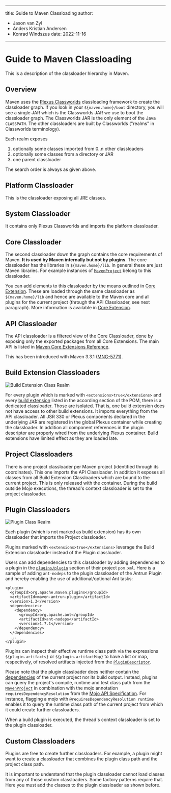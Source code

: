 ---

title: Guide to Maven Classloading
author: 
- Jason van Zyl
- Anders Kristian Andersen
- Konrad Windszus
date: 2022-11-16
----------------

<!--
Licensed to the Apache Software Foundation (ASF) under one
or more contributor license agreements.  See the NOTICE file
distributed with this work for additional information
regarding copyright ownership.  The ASF licenses this file
to you under the Apache License, Version 2.0 (the
"License"); you may not use this file except in compliance
with the License.  You may obtain a copy of the License at

http://www.apache.org/licenses/LICENSE-2.0

Unless required by applicable law or agreed to in writing,
software distributed under the License is distributed on an
"AS IS" BASIS, WITHOUT WARRANTIES OR CONDITIONS OF ANY
KIND, either express or implied.  See the License for the
specific language governing permissions and limitations
under the License.
-->

# Guide to Maven Classloading

This is a description of the classloader hierarchy in Maven.

<!-- MACRO{toc|section=1|fromDepth=2} -->

## Overview

Maven uses the [Plexus Classworlds](https://codehaus-plexus.github.io/plexus-classworlds/) classloading framework to create the classloader graph. If you look in your `${maven.home}/boot` directory, you will see a single JAR which is the Classworlds JAR we use to boot the classloader graph. The Classworlds JAR is the only element of the Java `CLASSPATH`. The other classloaders are built by Classworlds \(&quot;realms&quot; in Classworlds terminology\).

Each realm exposes

1. optionally some classes imported from 0\..n other classloaders
2. optionally some classes from a directory or JAR
3. one parent classloader

The search order is always as given above.

## Platform Classloader

This is the classloader exposing all JRE classes.

## System Classloader

It contains only Plexus Classworlds and imports the platform classloader.

## Core Classloader

The second classloader down the graph contains the core requirements of Maven. **It is used by Maven internally but not by plugins**. The core classloader has the libraries in `${maven.home}/lib`. In general these are just Maven libraries. For example instances of [`MavenProject`](/ref/current/apidocs/org/apache/maven/project/MavenProject.html) belong to this classloader.

You can add elements to this classloader by the means outlined in [Core Extension](./guide-using-extensions.html). These are loaded through the same classloader as `${maven.home}/lib` and hence are available to the Maven core and all plugins for the current project \(through the API Classloader, see next paragraph\). More information is available in [Core Extension](./guide-using-extensions.html).

## API Classloader

The API classloader is a filtered view of the Core Classloader, done by exposing only the exported packages from all Core Extensions. The main API is listed in [Maven Core Extensions Reference](/ref/current/maven-core/core-extensions.html).

This has been introduced with Maven 3\.3\.1 \([MNG-5771](https://issues.apache.org/jira/browse/MNG-5771)\).

## Build Extension Classloaders

![Build Extension Class Realm](../../buildExtensionClassRealm.svg)

For every plugin which is marked with `<extensions>true</extensions>` and every [build extension](/ref/current/maven-model/maven.html#class_extension) listed in the according section of the POM, there is a dedicated classloader. Those are isolated. That is, one build extension does not have access to other build extensions. It imports everything from the API classloader. All JSR 330 or Plexus components declared in the underlying JAR are registered in the global Plexus container while creating the classloader. In addition all component references in the plugin descriptor are properly wired from the underlying Plexus container. Build extensions have limited effect as they are loaded late.

## Project Classloaders

There is one project classloader per Maven project \(identified through its coordinates\). This one imports the API Classloader. In addition it exposes all classes from all Build Extension Classloaders which are bound to the current project. This is only released with the container. During the build outside Mojo executions, the thread&apos;s context classloader is set to the project classloader.

## Plugin Classloaders

![Plugin Class Realm](../../pluginClassRealm.svg)

Each plugin \(which is not marked as build extension\) has its own classloader that imports the Project classloader.

Plugins marked with `<extensions>true</extensions>` leverage the Build Extension classloader instead of the Plugin classloader.

Users can add dependencies to this classloader by adding dependencies to a plugin in the [`plugins/plugin`](/ref/current/maven-model/maven.html#class_plugin) section of their project `pom.xml`. Here is a sample of adding `ant-nodeps` to the plugin classloader of the Antrun Plugin and hereby enabling the use of additional/optional Ant tasks:

```unknown
<plugin>
  <groupId>org.apache.maven.plugins</groupId>
  <artifactId>maven-antrun-plugin</artifactId>
  <version>1.3</version>
  <dependencies>
    <dependency>
      <groupId>org.apache.ant</groupId>
      <artifactId>ant-nodeps</artifactId>
      <version>1.7.1</version>
    </dependency>
  </dependencies>
  ...
</plugin>
```

Plugins can inspect their effective runtime class path via the expressions `${plugin.artifacts}` or `${plugin.artifactMap}` to have a list or map, respectively, of resolved artifacts injected from the [`PluginDescriptor`](/ref/current/maven-plugin-api/apidocs/org/apache/maven/plugin/descriptor/PluginDescriptor.html).

Please note that the plugin classloader does neither contain the [dependencies](/ref/current/maven-model/maven.html#class_dependency) of the current project nor its build output. Instead, plugins can query the project&apos;s compile, runtime and test class path from the [`MavenProject`](/ref/current/apidocs/org/apache/maven/project/MavenProject.html) in combination with the mojo annotation `requiresDependencyResolution` from the [Mojo API Specification](/developers/mojo-api-specification.html). For instance, flagging a mojo with `@requiresDependencyResolution runtime` enables it to query the runtime class path of the current project from which it could create further classloaders.

When a build plugin is executed, the thread&apos;s context classloader is set to the plugin classloader.

## Custom Classloaders

Plugins are free to create further classloaders. For example, a plugin might want to create a classloader that combines the plugin class path and the project class path.

It is important to understand that the plugin classloader cannot load classes from any of those custom classloaders. Some factory patterns require that. Here you must add the classes to the plugin classloader as shown before.

